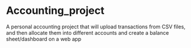 # Accounting_project

A personal accounting project that will upload transactions from CSV files, and then allocate them into different accounts and create a balance sheet/dashboard on a web app
